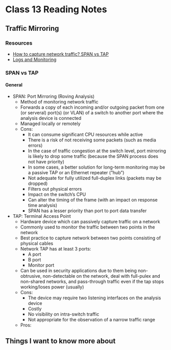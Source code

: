 # Class 13 Reading Notes

## Traffic Mirroring

### Resources

- [How to capture network traffic? SPAN vs TAP](https://accedian.com/blog/capture-network-traffic-span-vs-tap/)
- [Logs and Monitoring](https://www.professormesser.com/network-plus/n10-008/n10-008-video/logs-and-monitoring-n10-008/)

### SPAN vs TAP

#### General

- SPAN: Port Mirroring (Roving Analysis)
  - Method of monitoring network traffic
  - Forwards a copy of each incoming and/or outgoing packet from one (or serveral) port(s) (or VLAN) of a switch to another port where the analysis device is connected
  - Managed locally or remotely
  - Cons:
    - It can consume significant CPU resources while active
    - There is a risk of not receiving some packets (such as media errors)
    - In the case of traffic congestion at the switch level, port mirroring is likely to drop some traffic (because the SPAN process does not have priority)
    - In some cases, a better solution for long-term monitoring may be a passive TAP or an Ethernet repeater (”hub”)
    - Not adequate for fully utilized full-duplex links (packets may be dropped)
    - Filters out physical errors
    - Impact on the switch’s CPU
    - Can alter the timing of the frame (with an impact on response time analysis)
    - SPAN has a lesser priority than port to port data transfer
- TAP: Terminal Access Point
  - Hardware device which can passively capture traffic on a network
  - Commonly used to monitor the traffic between two points in the network
  - Best practice to capture network between two points consisting of physical cables
  - Network TAP has at least 3 ports:
    - A port
    - B port
    - Monitor port
  - Can be used in security applications due to them being non-obtrusive, non-detectable on the network, deal with full-pulex and non-shared networks, and pass-through traffic even if the tap stops working/loses power (usually)
  - Cons:
    - The device may require two listening interfaces on the analysis device
    - Costly
    - No visibility on intra-switch traffic
    - Not appropriate for the observation of a narrow traffic range
  - Pros:

## Things I want to know more about
